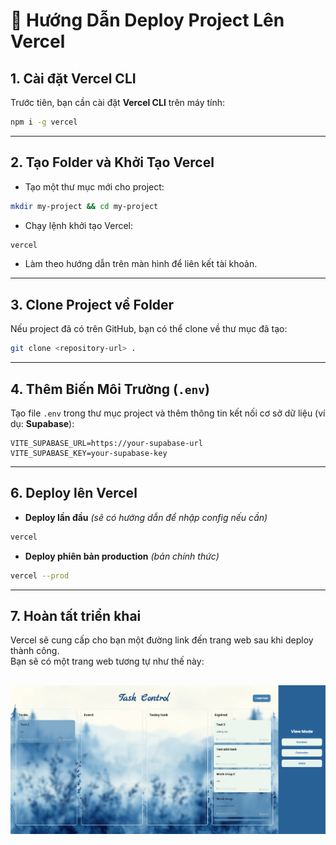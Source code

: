 # 🚀 Hướng Dẫn Deploy Project Lên Vercel  

## 1. Cài đặt Vercel CLI  
Trước tiên, bạn cần cài đặt **Vercel CLI** trên máy tính:  
```sh
npm i -g vercel
```

---

## 2. Tạo Folder và Khởi Tạo Vercel  
- Tạo một thư mục mới cho project:  
```sh
mkdir my-project && cd my-project
```
- Chạy lệnh khởi tạo Vercel:  
```sh
vercel
```
- Làm theo hướng dẫn trên màn hình để liên kết tài khoản.

---

## 3. Clone Project về Folder  
Nếu project đã có trên GitHub, bạn có thể clone về thư mục đã tạo:  
```sh
git clone <repository-url> .
```

---

## 4. Thêm Biến Môi Trường (`.env`)  
Tạo file `.env` trong thư mục project và thêm thông tin kết nối cơ sở dữ liệu (ví dụ: **Supabase**):  
```
VITE_SUPABASE_URL=https://your-supabase-url
VITE_SUPABASE_KEY=your-supabase-key
```

---

## 6. Deploy lên Vercel  
- **Deploy lần đầu** *(sẽ có hướng dẫn để nhập config nếu cần)*  
```sh
vercel
```
- **Deploy phiên bản production** *(bản chính thức)*  
```sh
vercel --prod
```

---
## 7. Hoàn tất triển khai  
Vercel sẽ cung cấp cho bạn một đường link đến trang web sau khi deploy thành công.  
Bạn sẽ có một trang web tương tự như thế này:  

![Trang web đã triển khai](/background/image.png)
---
